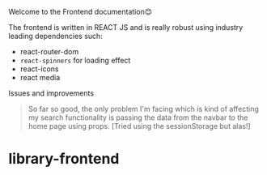 Welcome to the Frontend documentation😊

The frontend is written in REACT JS and is really robust using industry leading dependencies such:

- react-router-dom
- `react-spinners` for loading effect
- react-icons
- react media

Issues and improvements

> So far so good, the only problem I'm facing which is kind of affecting my search functionality is passing the data from the navbar to the home page using props. [Tried using the sessionStorage but alas!]
# library-frontend
